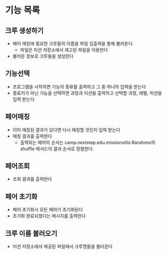 # 기능 목록

## 크루 생성하기

- 페어 매칭에 필요한 크루들의 이름을 파일 입출력을 통해 불러온다.
  - 파일은 미션 저장소에서 제고된 파일을 이용한다
- 불러온 정보로 크루들을 생성한다

## 기능선택

- 프로그램을 시작하면 기능의 종류를 출력하고 그 중 하나의 입력을 받는다
- 종료키가 아닌 기능을 선택하면 과정과 미션을 출력하고 선택할 과정, 레벨, 미션을 입력 받는다

## 페어매칭

- 이미 매칭된 결과가 있다면 다시 매칭할 것인지 입력 받는다
- 매칭 결과를 출력한다
  - 출력되는 페어의 순서는 camp.nextstep.edu.missionutils.Randoms의 shuffle 메서드의 결과 순서로 정렬한다.

## 페어조회

- 조회 결과를 출력한다

## 페어 초기화

- 페어 초기화시 모든 페어가 초기화된다
- 초기화 완료되었다는 메시지를 출력한다

## 크루 이름 불러오기

- 미션 저장소에서 제공된 파일에서 크루명들을 불러온다



